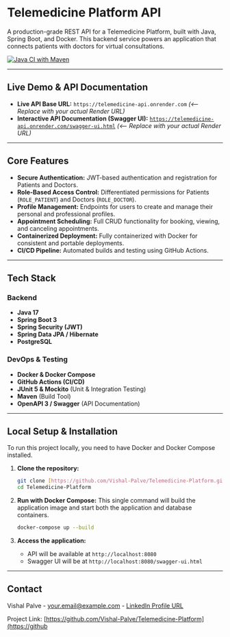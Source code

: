 # Telemedicine Platform API

A production-grade REST API for a Telemedicine Platform, built with Java, Spring Boot, and Docker. This backend service powers an application that connects patients with doctors for virtual consultations.

[![Java CI with Maven](https://github.com/Vishal-Palve/Telemedicine-Platform/actions/workflows/build.yml/badge.svg)](https://github.com/Vishal-Palve/Telemedicine-Platform/actions/workflows/build.yml)

---

## Live Demo & API Documentation

* **Live API Base URL:** `https://telemedicine-api.onrender.com` *(<-- Replace with your actual Render URL)*
* **Interactive API Documentation (Swagger UI):** [`https://telemedicine-api.onrender.com/swagger-ui.html`](https://telemedicine-api.onrender.com/swagger-ui.html) *(<-- Replace with your actual Render URL)*

---

## Core Features

* **Secure Authentication:** JWT-based authentication and registration for Patients and Doctors.
* **Role-Based Access Control:** Differentiated permissions for Patients (`ROLE_PATIENT`) and Doctors (`ROLE_DOCTOR`).
* **Profile Management:** Endpoints for users to create and manage their personal and professional profiles.
* **Appointment Scheduling:** Full CRUD functionality for booking, viewing, and canceling appointments.
* **Containerized Deployment:** Fully containerized with Docker for consistent and portable deployments.
* **CI/CD Pipeline:** Automated builds and testing using GitHub Actions.

---

## Tech Stack

### Backend
* **Java 17**
* **Spring Boot 3**
* **Spring Security (JWT)**
* **Spring Data JPA / Hibernate**
* **PostgreSQL**

### DevOps & Testing
* **Docker & Docker Compose**
* **GitHub Actions (CI/CD)**
* **JUnit 5 & Mockito** (Unit & Integration Testing)
* **Maven** (Build Tool)
* **OpenAPI 3 / Swagger** (API Documentation)

---

## Local Setup & Installation

To run this project locally, you need to have Docker and Docker Compose installed.

1.  **Clone the repository:**
    ```bash
    git clone [https://github.com/Vishal-Palve/Telemedicine-Platform.git](https://github.com/Vishal-Palve/Telemedicine-Platform.git)
    cd Telemedicine-Platform
    ```

2.  **Run with Docker Compose:**
    This single command will build the application image and start both the application and database containers.
    ```bash
    docker-compose up --build
    ```

3.  **Access the application:**
    * API will be available at `http://localhost:8080`
    * Swagger UI will be at `http://localhost:8080/swagger-ui.html`

---

## Contact

Vishal Palve - [your.email@example.com](mailto:vishalxpalve@gmail.com) - [LinkedIn Profile URL](https://www.linkedin.com/in/vishalxpalve/)

Project Link: [https://github.com/Vishal-Palve/Telemedicine-Platform](https://github
